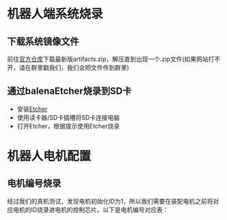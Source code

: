 # 机器人端系统烧录
## 下载系统镜像文件
前往[官方仓库](https://gitlab.kscale.ai/zeroth-robotics/OpenLCH-buildroot/-/artifacts)下载最新版artifacts.zip，解压直到出现一个.zip文件(如果网站打不开，请在群里戳我们，我们会把文件传到群里)

## 通过balenaEtcher烧录到SD卡
- 安装[Etcher](https://etcher.balena.io)
- 使用读卡器/SD卡插槽将SD卡连接电脑
- 打开Etcher，根据提示使用Etcher烧录

# 机器人电机配置
## 电机编号烧录
经过我们的真机测试，发现电机初始化ID为1，所以我们需要在装配电机之前将对应电机的ID烧录进电机的控制芯片。以下是电机编号对应表：
